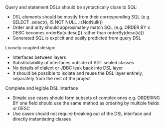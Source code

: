 Query and statement DSLs should be syntactically close to SQL:
* DSL elements should be mostly from their corresponding SQL (e.g. SELECT .select(), IS NOT NULL .isNotNull())
* Order and arity should approximately match SQL (e.g. ORDER BY x DESC becomes orderBy(x.desc()) rather than orderBy(desc(x))) 
* Generated SQL is explicit and easily predicted from query DSL

Loosely coupled design:
* Interfaces between layers
* Substitutability of interfaces outside of ADT sealed classes
* No details of dialect or JDBC leak back into DSL layer
* It should be possible to isolate and reuse the DSL layer entirely, separately from the rest of the project  

Complete and legible DSL interface
* Simple use cases should form subsets of complex ones e.g. ORDERING BY one field should use the same method as ordering by multiple fields or DESC
* Use cases should not require breaking out of the DSL interface and directly instantiating classes
